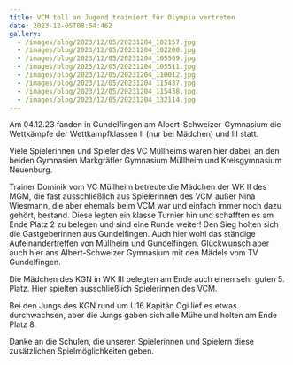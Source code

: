 ```yaml
---
title: VCM toll an Jugend trainiert für Olympia vertreten
date: 2023-12-05T08:54:46Z
gallery:
  - /images/blog/2023/12/05/20231204_102157.jpg
  - /images/blog/2023/12/05/20231204_102200.jpg
  - /images/blog/2023/12/05/20231204_105509.jpg
  - /images/blog/2023/12/05/20231204_105511.jpg
  - /images/blog/2023/12/05/20231204_110012.jpg
  - /images/blog/2023/12/05/20231204_115437.jpg
  - /images/blog/2023/12/05/20231204_115438.jpg
  - /images/blog/2023/12/05/20231204_132114.jpg
---
```


Am 04.12.23 fanden in Gundelfingen am Albert-Schweizer-Gymnasium die
Wettkämpfe der Wettkampfklassen II (nur bei Mädchen) und III statt.

Viele Spielerinnen und Spieler des VC Müllheims waren hier dabei, an den
beiden Gymnasien Markgräfler Gymnasium Müllheim und Kreisgymnasium
Neuenburg.

Trainer Dominik vom VC Müllheim betreute die Mädchen der WK II des
MGM, die fast ausschließlich aus Spielerinnen des VCM außer Nina
Wiesmann, die aber ehemals beim VCM war und einfach immer noch dazu
gehört, bestand. Diese legten ein klasse Turnier hin und schafften es am
Ende Platz 2 zu belegen und sind eine Runde weiter! Den Sieg holten sich
die Gastgeberinnen aus Gundelfingen. Auch hier wohl das ständige
Aufeinandertreffen von Müllheim und Gundelfingen. Glückwunsch aber auch
hier ans Albert-Schweizer Gymnasium mit den Mädels vom TV Gundelfingen.

Die Mädchen des KGN in WK III belegten am Ende auch einen sehr guten 5.
Platz. Hier spielten ausschließlich Spielerinnen des VCM.

Bei den Jungs des KGN rund um U16 Kapitän Ogi lief es etwas
durchwachsen, aber die Jungs gaben sich alle Mühe und holten am Ende
Platz 8.

Danke an die Schulen, die unseren Spielerinnen und Spielern diese
zusätzlichen Spielmöglichkeiten geben.
